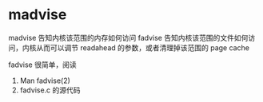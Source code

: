 # madvise

madvise 告知内核该范围的内存如何访问
fadvise 告知内核该范围的文件如何访问，内核从而可以调节 readahead 的参数，或者清理掉该范围的 page cache

fadvise 很简单，阅读
1. Man fadvise(2)
2. fadvise.c 的源代码
